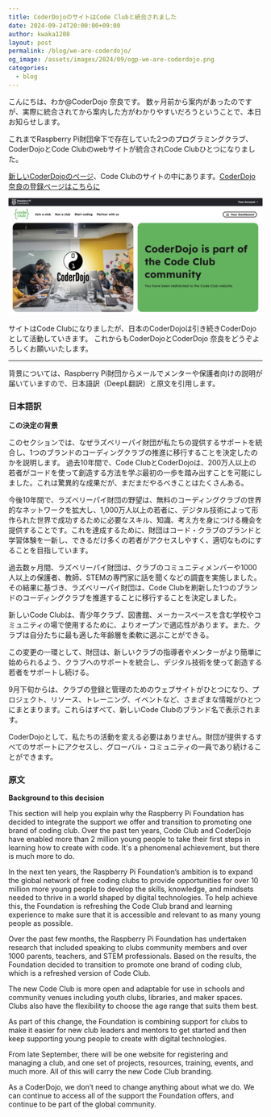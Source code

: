 ```yaml
---
title: CoderDojoのサイトはCode Clubと統合されました
date: 2024-09-24T20:00:00+09:00
author: kwaka1208
layout: post
permalink: /blog/we-are-coderdojo/
og_image: /assets/images/2024/09/ogp-we-are-coderdojo.png
categories:
  - blog
---
```

こんにちは、わか@CoderDojo 奈良です。
数ヶ月前から案内があったのですが、実際に統合されてから案内した方がわかりやすいだろうということで、本日お知らせします。

これまでRaspberry Pi財団傘下で存在していた2つのプログラミングクラブ、CoderDojoとCode Clubのwebサイトが統合されCode Clubひとつになりました。

[新しいCoderDojoのページ](https://codeclub.org/en/coderdojo-community)、Code Clubのサイトの中にあります。[CoderDojo 奈良の登録ページはこちらに](https://codeclub.org/en/clubs/0dc27210-c03a-4c3e-a819-0b5266a51654)

![CoderDojo](/assets/images/2024/09/coderdojo.png)

サイトはCode Clubになりましたが、日本のCoderDojoは引き続きCoderDojoとして活動していきます。
これからもCoderDojoとCoderDojo 奈良をどうぞよろしくお願いいたします。

---- 
背景については、Raspberry Pi財団からメールでメンターや保護者向けの説明が届いていますので、日本語訳（DeepL翻訳）と原文を引用します。

### 日本語訳
**この決定の背景**

このセクションでは、なぜラズベリーパイ財団が私たちの提供するサポートを統合し、1つのブランドのコーディングクラブの推進に移行することを決定したのかを説明します。
過去10年間で、Code ClubとCoderDojoは、200万人以上の若者がコードを使って創造する方法を学ぶ最初の一歩を踏み出すことを可能にしました。これは驚異的な成果だが、まだまだやるべきことはたくさんある。

今後10年間で、ラズベリーパイ財団の野望は、無料のコーディングクラブの世界的なネットワークを拡大し、1,000万人以上の若者に、デジタル技術によって形作られた世界で成功するために必要なスキル、知識、考え方を身につける機会を提供することです。これを達成するために、財団はコード・クラブのブランドと学習体験を一新し、できるだけ多くの若者がアクセスしやすく、適切なものにすることを目指しています。

過去数ヶ月間、ラズベリーパイ財団は、クラブのコミュニティメンバーや1000人以上の保護者、教師、STEMの専門家に話を聞くなどの調査を実施しました。その結果に基づき、ラズベリーパイ財団は、Code Clubを刷新した1つのブランドのコーディングクラブを推進することに移行することを決定しました。

新しいCode Clubは、青少年クラブ、図書館、メーカースペースを含む学校やコミュニティの場で使用するために、よりオープンで適応性があります。また、クラブは自分たちに最も適した年齢層を柔軟に選ぶことができる。

この変更の一環として、財団は、新しいクラブの指導者やメンターがより簡単に始められるよう、クラブへのサポートを統合し、デジタル技術を使って創造する若者をサポートし続ける。

9月下旬からは、クラブの登録と管理のためのウェブサイトがひとつになり、プロジェクト、リソース、トレーニング、イベントなど、さまざまな情報がひとつにまとまります。これらはすべて、新しいCode Clubのブランド名で表示されます。

CoderDojoとして、私たちの活動を変える必要はありません。財団が提供するすべてのサポートにアクセスし、グローバル・コミュニティの一員であり続けることができます。

### 原文
**Background to this decision**

This section will help you explain why the Raspberry Pi Foundation has decided to integrate the support we offer and transition to promoting one brand of coding club.
Over the past ten years, Code Club and CoderDojo have enabled more than 2 million young people to take their first steps in learning how to create with code. It's a phenomenal achievement, but there is much more to do. 

In the next ten years, the Raspberry Pi Foundation’s ambition is to expand the global network of free coding clubs to provide opportunities for over 10 million more young people to develop the skills, knowledge, and mindsets needed to thrive in a world shaped by digital technologies. To help achieve this, the Foundation is refreshing the Code Club brand and learning experience to make sure that it is accessible and relevant to as many young people as possible. 

Over the past few months, the Raspberry Pi Foundation has undertaken research that included speaking to clubs community members and over 1000 parents, teachers, and STEM professionals. Based on the results, the Foundation decided to transition to promote one brand of coding club, which is a refreshed version of Code Club.

The new Code Club is more open and adaptable for use in schools and community venues including youth clubs, libraries, and maker spaces. Clubs also have the flexibility to choose the age range that suits them best. 

As part of this change, the Foundation is combining support for clubs to make it easier for new club leaders and mentors to get started and then keep supporting young people to create with digital technologies. 

From late September, there will be one website for registering and managing a club, and one set of projects, resources, training, events, and much more. All of this will carry the new Code Club branding. 

As a CoderDojo, we don’t need to change anything about what we do. We can continue to access all of the support the Foundation offers, and continue to be part of the global community.
